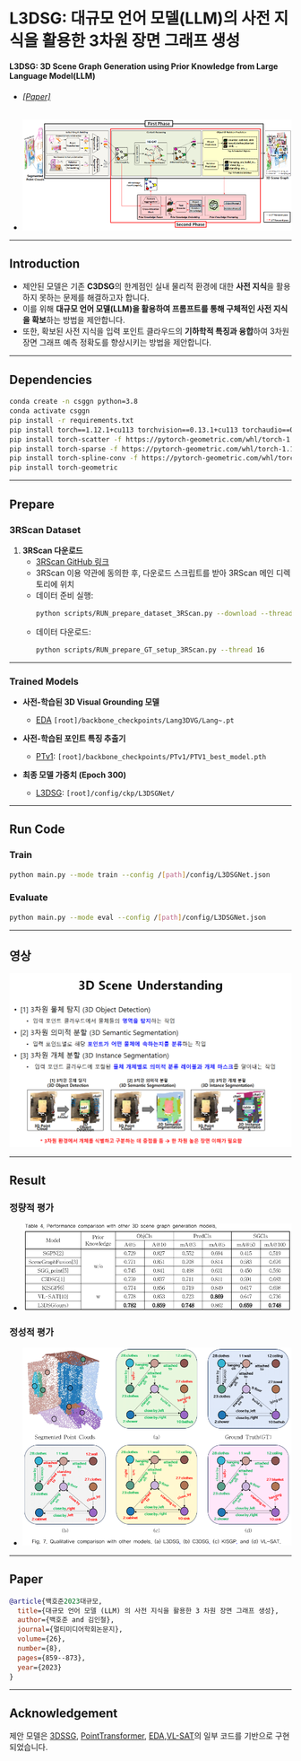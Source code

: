 # L3DSG: 대규모 언어 모델(LLM)의 사전 지식을 활용한 3차원 장면 그래프 생성  
**L3DSG: 3D Scene Graph Generation using Prior Knowledge from Large Language Model(LLM)**

- ###### [[Paper]](https://drive.google.com/file/d/196zuvJVMEIfqqRp0z1H7FOkmE792AZbH/view?usp=sharing)
- ![model.png](assets/model.png)
---

## Introduction

- 제안된 모델은 기존 **C3DSG**의 한계점인 실내 물리적 환경에 대한 **사전 지식**을 활용하지 못하는 문제를 해결하고자 합니다.
- 이를 위해 **대규모 언어 모델(LLM)을 활용하여 프롬프트를 통해 구체적인 사전 지식을 확보**하는 방법을 제안합니다.
- 또한, 확보된 사전 지식을 입력 포인트 클라우드의 **기하학적 특징과 융합**하여 3차원 장면 그래프 예측 정확도를 향상시키는 방법을 제안합니다.

---

## Dependencies

```bash
conda create -n csggn python=3.8
conda activate csggn
pip install -r requirements.txt
pip install torch==1.12.1+cu113 torchvision==0.13.1+cu113 torchaudio==0.12.1 --extra-index-url https://download.pytorch.org/whl/cu113
pip install torch-scatter -f https://pytorch-geometric.com/whl/torch-1.12.1+cu113.html
pip install torch-sparse -f https://pytorch-geometric.com/whl/torch-1.12.1+cu113.html
pip install torch-spline-conv -f https://pytorch-geometric.com/whl/torch-1.12.1+cu113.html
pip install torch-geometric
```

---

## Prepare

### 3RScan Dataset

1. **3RScan 다운로드**
   - [3RScan GitHub 링크](https://github.com/ShunChengWu/3DSSG)
   - 3RScan 이용 약관에 동의한 후, 다운로드 스크립트를 받아 3RScan 메인 디렉토리에 위치
   - 데이터 준비 실행:
     ```bash
     python scripts/RUN_prepare_dataset_3RScan.py --download --thread 8
     ```
   - 데이터 다운로드:
        ```bash
        python scripts/RUN_prepare_GT_setup_3RScan.py --thread 16
        ``` 
---

### Trained Models

- **사전-학습된 3D Visual Grounding 모델** 
  - [EDA](https://drive.google.com/file/d/1QrStRMAMlj5oD2Kh1yL5-faqBvQqCfGy/view?usp=sharing) `[root]/backbone_checkpoints/Lang3DVG/Lang~.pt`

- **사전-학습된 포인트 특징 추출기**
  - [PTv1](https://drive.google.com/file/d/1UgZrsZ-OI5w6ZAQ7l6lZdttu5M_ZYDs5/view?usp=sharing): `[root]/backbone_checkpoints/PTv1/PTV1_best_model.pth` 

- **최종 모델 가중치 (Epoch 300)**
  - [L3DSG](https://drive.google.com/drive/folders/1IGpl5Nmee4MI9ywAjB0TIFq9EgfUpo4a?usp=sharing): `[root]/config/ckp/L3DSGNet/`

---

## Run Code

### Train 
```bash
python main.py --mode train --config /[path]/config/L3DSGNet.json
```

### Evaluate 
```bash
python main.py --mode eval --config /[path]/config/L3DSGNet.json
```
---
## 영상
[![Demo](assets/youtube_1.png)](https://youtu.be/WnNmLa7Ka58)

---
## Result
### 정량적 평가
- ![performance_1.png](assets/performance_1.png)
### 정성적 평가
- ![result1.png](assets/result_1.png)
---

## Paper

```bibtex
@article{백호준2023대규모,
  title={대규모 언어 모델 (LLM) 의 사전 지식을 활용한 3 차원 장면 그래프 생성},
  author={백호준 and 김인철},
  journal={멀티미디어학회논문지},
  volume={26},
  number={8},
  pages={859--873},
  year={2023}
}
```

---

## Acknowledgement

제안 모델은 [3DSSG](https://github.com/ShunChengWu/3DSSG), [PointTransformer](https://arxiv.org/abs/2012.09164), [EDA](https://arxiv.org/abs/2209.14941),[VL-SAT](https://github.com/wz7in/CVPR2023-VLSAT)의 일부 코드를 기반으로 구현되었습니다.
